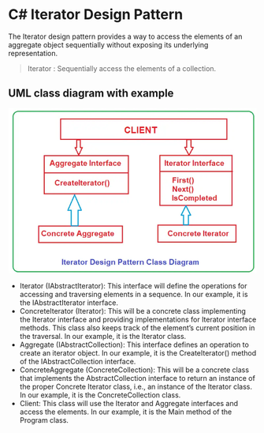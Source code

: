 # C# Iterator Design Pattern
The Iterator design pattern provides a way to access the elements of an aggregate object sequentially without exposing its underlying representation. <br>
>Iterator : Sequentially access the elements of a collection.<br>

## UML class diagram with example
![UML or Class Diagram with example](IteratorExample_UML.webp)

* Iterator (IAbstractIterator): This interface will define the operations for accessing and traversing elements in a sequence. In our example, it is the IAbstractIterator interface.
* ConcreteIterator (Iterator): This will be a concrete class implementing the Iterator interface and providing implementations for Iterator interface methods. This class also keeps track of the element’s current position in the traversal. In our example, it is the Iterator class.
* Aggregate (IAbstractCollection): This interface defines an operation to create an iterator object. In our example, it is the CreateIterator() method of the IAbstractCollection interface.
* ConcreteAggregate (ConcreteCollection): This will be a concrete class that implements the AbstractCollection interface to return an instance of the proper Concrete Iterator class, i.e., an instance of the Iterator class. In our example, it is the ConcreteCollection class.
* Client: This class will use the Iterator and Aggregate interfaces and access the elements. In our example, it is the Main method of the Program class.

